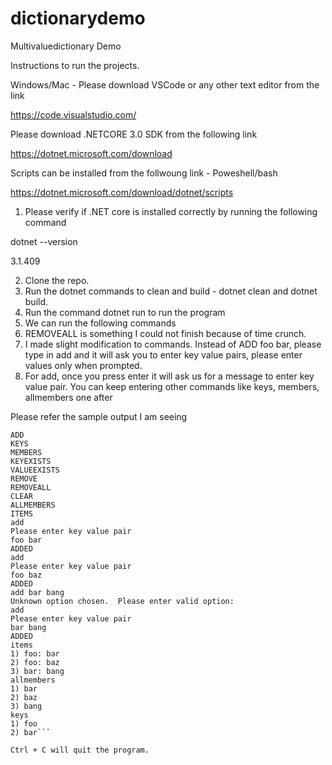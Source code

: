 # dictionarydemo
Multivaluedictionary Demo


Instructions to run the projects.



Windows/Mac - Please download VSCode or any other text editor from the link

https://code.visualstudio.com/


Please download .NETCORE 3.0 SDK from the following link 

https://dotnet.microsoft.com/download


Scripts can be installed from the follwoung link - Poweshell/bash

https://dotnet.microsoft.com/download/dotnet/scripts


1. Please verify if .NET core is installed correctly by running the following command

dotnet --version 

3.1.409

2. Clone the repo.
3. Run the dotnet commands to clean and build - dotnet clean and dotnet build.
4. Run the command dotnet run to run the program
5. We can run the following commands
6. REMOVEALL is something I could not finish because of time crunch.
7. I made slight modification to commands. Instead of ADD foo bar, please type in add and it will ask you to enter key value pairs, please enter values only when prompted.
8. For add, once you press enter it will ask us for a message to enter key value pair. You can keep entering other commands like keys, members, allmembers one after


Please refer the sample output I am seeing 

```Please enter an option from below: 
ADD
KEYS
MEMBERS
KEYEXISTS
VALUEEXISTS
REMOVE
REMOVEALL
CLEAR
ALLMEMBERS
ITEMS
add
Please enter key value pair
foo bar
ADDED
add
Please enter key value pair
foo baz
ADDED
add bar bang
Unknown option chosen.  Please enter valid option:
add
Please enter key value pair
bar bang
ADDED
items
1) foo: bar
2) foo: baz
3) bar: bang
allmembers
1) bar
2) baz
3) bang
keys
1) foo
2) bar```

Ctrl + C will quit the program.






